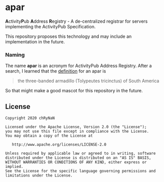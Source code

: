 # apar
**A**ctivity**P**ub **A**ddress **R**egistry - A de-centralized registrar for servers implementing the ActivityPub Specification.

This repository proposes this technology and may include an implementation in the future. 

### Naming
The name **apar** is an acronym for ActivityPub Address Registry. After a search, I learned that the [definition](https://www.merriam-webster.com/dictionary/apar) for an apar is 
> the three-banded armadillo (Tolypeutes tricinctus) of South America

So that might make a good mascot for this repository in the future. 

## License
```
Copyright 2020 chRyNaN

Licensed under the Apache License, Version 2.0 (the "License");
you may not use this file except in compliance with the License.
You may obtain a copy of the License at

   http://www.apache.org/licenses/LICENSE-2.0

Unless required by applicable law or agreed to in writing, software
distributed under the License is distributed on an "AS IS" BASIS,
WITHOUT WARRANTIES OR CONDITIONS OF ANY KIND, either express or implied.
See the License for the specific language governing permissions and
limitations under the License.
```

